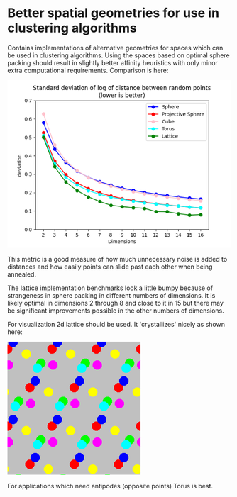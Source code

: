 # Better spatial geometries for use in clustering algorithms
Contains implementations of alternative geometries for spaces which can be 
used in clustering algorithms. Using the spaces based on optimal sphere 
packing should result in slightly better affinity heuristics with only 
minor extra computational requirements. Comparison is here:

![Space type comparisons](https://github.com/bramcohen/benchmark_spaces/blob/main/compare_everything.png?raw=true)

This metric is a good measure of how much unnecessary noise is added to 
distances and how easily points can slide past each other when being 
annealed. 

The lattice implementation benchmarks look a little bumpy because of 
strangeness in sphere packing in different numbers of dimensions. It is 
likely optimal in dimensions 2 through 8 and close to it in 15 but there 
may be significant improvements possible in the other numbers of 
dimensions.

For visualization 2d lattice should be used. It 'crystallizes' nicely as 
shown here:

![Crystallizing in 2d](https://github.com/bramcohen/benchmark_spaces/blob/main/movie_twisted_torus_6.gif?raw=true)

For applications which need antipodes (opposite points) Torus is best.
